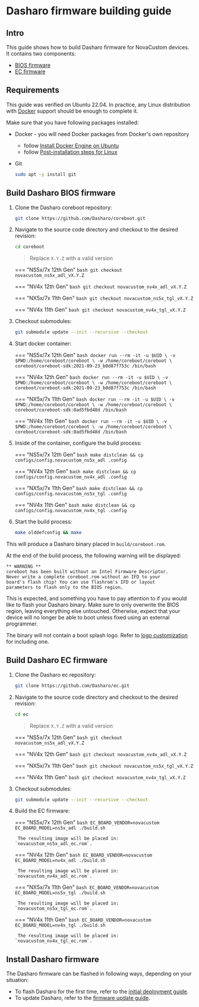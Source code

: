 # Dasharo firmware building guide

## Intro

This guide shows how to build Dasharo firmware for NovaCustom devices. It
contains two components:

- [BIOS firmware](#build-dasharo-bios-firmware)
- [EC firmware](#build-dasharo-ec-firmware)

## Requirements

This guide was verified on Ubuntu 22.04. In practice, any Linux distribution
with [Docker](https://www.docker.com/) support should be enough to complete it.

Make sure that you have following packages installed:

- Docker - you will need Docker packages from Docker's own repository
    + follow [Install Docker Engine on Ubuntu](https://docs.docker.com/engine/install/ubuntu/)
    + follow [Post-installation steps for Linux](https://docs.docker.com/engine/install/linux-postinstall/)
- Git

    ```bash
    sudo apt -y install git
    ```

## Build Dasharo BIOS firmware

1. Clone the Dasharo coreboot repository:

    ```bash
    git clone https://github.com/Dasharo/coreboot.git
    ```

1. Navigate to the source code directory and checkout to the desired revision:

    ```bash
    cd coreboot
    ```

    > Replace `X.Y.Z` with a valid version

    === "NS5x/7x 12th Gen"
        ```bash
        git checkout novacustom_ns5x_adl_vX.Y.Z
        ```

    === "NV4x 12th Gen"
        ```bash
        git checkout novacustom_nv4x_adl_vX.Y.Z
        ```

    === "NX5x/7x 11th Gen"
        ```bash
        git checkout novacustom_ns5x_tgl_vX.Y.Z
        ```

    === "NV4x 11th Gen"
        ```bash
        git checkout novacustom_nv4x_tgl_vX.Y.Z
        ```

1. Checkout submodules:

    ```bash
    git submodule update --init --recursive --checkout
    ```

1. Start docker container:

    === "NS5x/7x 12th Gen"
        ```bash
        docker run --rm -it -u $UID \
           -v $PWD:/home/coreboot/coreboot \
           -w /home/coreboot/coreboot \
           coreboot/coreboot-sdk:2021-09-23_b0d87f753c /bin/bash
        ```

    === "NV4x 12th Gen"
        ```bash
        docker run --rm -it -u $UID \
           -v $PWD:/home/coreboot/coreboot \
           -w /home/coreboot/coreboot \
           coreboot/coreboot-sdk:2021-09-23_b0d87f753c /bin/bash
        ```

    === "NX5x/7x 11th Gen"
        ```bash
        docker run --rm -it -u $UID \
           -v $PWD:/home/coreboot/coreboot \
           -w /home/coreboot/coreboot \
           coreboot/coreboot-sdk:0ad5fbd48d /bin/bash
        ```

    === "NV4x 11th Gen"
        ```bash
        docker run --rm -it -u $UID \
           -v $PWD:/home/coreboot/coreboot \
           -w /home/coreboot/coreboot \
           coreboot/coreboot-sdk:0ad5fbd48d /bin/bash
        ```

1. Inside of the container, configure the build process:

    === "NS5x/7x 12th Gen"
        ```bash
        make distclean && cp configs/config.novacustom_ns5x_adl .config
        ```

    === "NV4x 12th Gen"
        ```bash
        make distclean && cp configs/config.novacustom_nv4x_adl .config
        ```

    === "NX5x/7x 11th Gen"
        ```bash
        make distclean && cp configs/config.novacustom_ns5x_tgl .config
        ```

    === "NV4x 11th Gen"
        ```bash
        make distclean && cp configs/config.novacustom_nv4x_tgl .config
        ```

1. Start the build process:

    ```bash
    make olddefconfig && make
    ```

This will produce a Dasharo binary placed in `build/coreboot.rom`.

At the end of the build process, the following warning will be displayed:

	** WARNING **
    coreboot has been built without an Intel Firmware Descriptor.
    Never write a complete coreboot.rom without an IFD to your
    board's flash chip! You can use flashrom's IFD or layout
    parameters to flash only to the BIOS region.

This is expected, and something you have to pay attention to if you would like
to flash your Dasharo binary. Make sure to only overwrite the BIOS region,
leaving everything else untouched. Otherwise, expect that your device will no
longer be able to boot unless fixed using an external programmer.

The binary will not contain a boot splash logo. Refer to
[logo customization](../../guides/logo-customization.md) for including one.

## Build Dasharo EC firmware

1. Clone the Dasharo ec repository:

    ```bash
    git clone https://github.com/Dasharo/ec.git
    ```

1. Navigate to the source code directory and checkout to the desired revision:

    ```bash
    cd ec
    ```

    > Replace `X.Y.Z` with a valid version

    === "NS5x/7x 12th Gen"
        ```bash
        git checkout novacustom_ns5x_adl_vX.Y.Z
        ```

    === "NV4x 12th Gen"
        ```bash
        git checkout novacustom_nv4x_adl_vX.Y.Z
        ```

    === "NX5x/7x 11th Gen"
        ```bash
        git checkout novacustom_ns5x_tgl_vX.Y.Z
        ```

    === "NV4x 11th Gen"
        ```bash
        git checkout novacustom_nv4x_tgl_vX.Y.Z
        ```

1. Checkout submodules:

    ```bash
    git submodule update --init --recursive --checkout
    ```

1. Build the EC firmware:

    === "NS5x/7x 12th Gen"
        ```bash
        EC_BOARD_VENDOR=novacustom EC_BOARD_MODEL=ns5x_adl ./build.sh
        ```

        The resulting image will be placed in: `novacustom_ns5x_adl_ec.rom`.

    === "NV4x 12th Gen"
        ```bash
        EC_BOARD_VENDOR=novacustom EC_BOARD_MODEL=nv4x_adl ./build.sh
        ```

        The resulting image will be placed in: `novacustom_nv4x_adl_ec.rom`.

    === "NX5x/7x 11th Gen"
        ```bash
        EC_BOARD_VENDOR=novacustom EC_BOARD_MODEL=ns5x_tgl ./build.sh
        ```

        The resulting image will be placed in: `novacustom_ns5x_tgl_ec.rom`.

    === "NV4x 11th Gen"
        ```bash
        EC_BOARD_VENDOR=novacustom EC_BOARD_MODEL=nv4x_tgl ./build.sh
        ```

        The resulting image will be placed in: `novacustom_nv4x_tgl_ec.rom`.

## Install Dasharo firmware

The Dasharo firmware can be flashed in following ways, depending on your
situation:

- To flash Dasharo for the first time, refer to the
  [initial deployment guide](initial-deployment.md).
- To update Dasharo, refer to the [firmware update guide](firmware-update.md).
